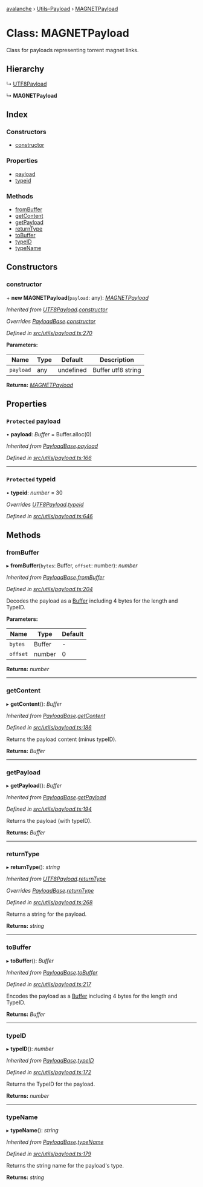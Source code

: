 [avalanche](../README.md) › [Utils-Payload](../modules/utils_payload.md) › [MAGNETPayload](utils_payload.magnetpayload.md)

# Class: MAGNETPayload

Class for payloads representing torrent magnet links.

## Hierarchy

  ↳ [UTF8Payload](utils_payload.utf8payload.md)

  ↳ **MAGNETPayload**

## Index

### Constructors

* [constructor](utils_payload.magnetpayload.md#constructor)

### Properties

* [payload](utils_payload.magnetpayload.md#protected-payload)
* [typeid](utils_payload.magnetpayload.md#protected-typeid)

### Methods

* [fromBuffer](utils_payload.magnetpayload.md#frombuffer)
* [getContent](utils_payload.magnetpayload.md#getcontent)
* [getPayload](utils_payload.magnetpayload.md#getpayload)
* [returnType](utils_payload.magnetpayload.md#returntype)
* [toBuffer](utils_payload.magnetpayload.md#tobuffer)
* [typeID](utils_payload.magnetpayload.md#typeid)
* [typeName](utils_payload.magnetpayload.md#typename)

## Constructors

###  constructor

\+ **new MAGNETPayload**(`payload`: any): *[MAGNETPayload](utils_payload.magnetpayload.md)*

*Inherited from [UTF8Payload](utils_payload.utf8payload.md).[constructor](utils_payload.utf8payload.md#constructor)*

*Overrides [PayloadBase](utils_payload.payloadbase.md).[constructor](utils_payload.payloadbase.md#constructor)*

*Defined in [src/utils/payload.ts:270](https://github.com/ava-labs/avalanchejs/blob/f2c4a10/src/utils/payload.ts#L270)*

**Parameters:**

Name | Type | Default | Description |
------ | ------ | ------ | ------ |
`payload` | any | undefined | Buffer utf8 string  |

**Returns:** *[MAGNETPayload](utils_payload.magnetpayload.md)*

## Properties

### `Protected` payload

• **payload**: *Buffer* = Buffer.alloc(0)

*Inherited from [PayloadBase](utils_payload.payloadbase.md).[payload](utils_payload.payloadbase.md#protected-payload)*

*Defined in [src/utils/payload.ts:166](https://github.com/ava-labs/avalanchejs/blob/f2c4a10/src/utils/payload.ts#L166)*

___

### `Protected` typeid

• **typeid**: *number* = 30

*Overrides [UTF8Payload](utils_payload.utf8payload.md).[typeid](utils_payload.utf8payload.md#protected-typeid)*

*Defined in [src/utils/payload.ts:646](https://github.com/ava-labs/avalanchejs/blob/f2c4a10/src/utils/payload.ts#L646)*

## Methods

###  fromBuffer

▸ **fromBuffer**(`bytes`: Buffer, `offset`: number): *number*

*Inherited from [PayloadBase](utils_payload.payloadbase.md).[fromBuffer](utils_payload.payloadbase.md#frombuffer)*

*Defined in [src/utils/payload.ts:204](https://github.com/ava-labs/avalanchejs/blob/f2c4a10/src/utils/payload.ts#L204)*

Decodes the payload as a [Buffer](https://github.com/feross/buffer) including 4 bytes for the length and TypeID.

**Parameters:**

Name | Type | Default |
------ | ------ | ------ |
`bytes` | Buffer | - |
`offset` | number | 0 |

**Returns:** *number*

___

###  getContent

▸ **getContent**(): *Buffer*

*Inherited from [PayloadBase](utils_payload.payloadbase.md).[getContent](utils_payload.payloadbase.md#getcontent)*

*Defined in [src/utils/payload.ts:186](https://github.com/ava-labs/avalanchejs/blob/f2c4a10/src/utils/payload.ts#L186)*

Returns the payload content (minus typeID).

**Returns:** *Buffer*

___

###  getPayload

▸ **getPayload**(): *Buffer*

*Inherited from [PayloadBase](utils_payload.payloadbase.md).[getPayload](utils_payload.payloadbase.md#getpayload)*

*Defined in [src/utils/payload.ts:194](https://github.com/ava-labs/avalanchejs/blob/f2c4a10/src/utils/payload.ts#L194)*

Returns the payload (with typeID).

**Returns:** *Buffer*

___

###  returnType

▸ **returnType**(): *string*

*Inherited from [UTF8Payload](utils_payload.utf8payload.md).[returnType](utils_payload.utf8payload.md#returntype)*

*Overrides [PayloadBase](utils_payload.payloadbase.md).[returnType](utils_payload.payloadbase.md#abstract-returntype)*

*Defined in [src/utils/payload.ts:268](https://github.com/ava-labs/avalanchejs/blob/f2c4a10/src/utils/payload.ts#L268)*

Returns a string for the payload.

**Returns:** *string*

___

###  toBuffer

▸ **toBuffer**(): *Buffer*

*Inherited from [PayloadBase](utils_payload.payloadbase.md).[toBuffer](utils_payload.payloadbase.md#tobuffer)*

*Defined in [src/utils/payload.ts:217](https://github.com/ava-labs/avalanchejs/blob/f2c4a10/src/utils/payload.ts#L217)*

Encodes the payload as a [Buffer](https://github.com/feross/buffer) including 4 bytes for the length and TypeID.

**Returns:** *Buffer*

___

###  typeID

▸ **typeID**(): *number*

*Inherited from [PayloadBase](utils_payload.payloadbase.md).[typeID](utils_payload.payloadbase.md#typeid)*

*Defined in [src/utils/payload.ts:172](https://github.com/ava-labs/avalanchejs/blob/f2c4a10/src/utils/payload.ts#L172)*

Returns the TypeID for the payload.

**Returns:** *number*

___

###  typeName

▸ **typeName**(): *string*

*Inherited from [PayloadBase](utils_payload.payloadbase.md).[typeName](utils_payload.payloadbase.md#typename)*

*Defined in [src/utils/payload.ts:179](https://github.com/ava-labs/avalanchejs/blob/f2c4a10/src/utils/payload.ts#L179)*

Returns the string name for the payload's type.

**Returns:** *string*
